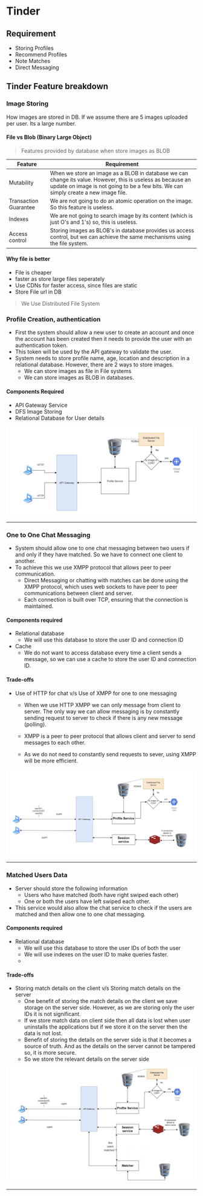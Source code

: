 # Tinder

## Requirement

- Storing Profiles
- Recommend Profiles
- Note Matches
- Direct Messaging


## Tinder Feature breakdown

### Image Storing

How images are stored in DB. If we assume there are 5 images uploaded per user. Its a large number.

#### File vs Blob (Binary Large Object)

 > Features provided by database when store images as BLOB

| Feature | Requirement | 
| ------- | ----------- |
| Mutability |  When we store an image as a BLOB in database we can change its value. However, this is useless as because an update on image is not going to be a few bits. We can simply create a new image file. |
| Transaction Guarantee | We are not going to do an atomic operation on the image. So this feature is useless. | 
| Indexes | We are not going to search image by its content (which is just O's and 1's) so, this is useless. | 
| Access control | Storing images as BLOB's in database provides us access control, but we can achieve the same mechanisms using the file system. |


#### Why file is better
- File is cheaper
- faster as store large files seperately
- Use CDNs for faster access, since files are static
- Store File url in DB
> We Use Distributed File System


### Profile Creation, authentication

- First the system should allow a new user to create an account and once the account has been created then it needs to provide the user with an authentication token. 
- This token will be used by the API gateway to validate the user.
- System needs to store profile name, age, location and description in a relational database. However, there are 2 ways to store images.
  - We can store images as file in File systems
  - We can store images as BLOB in databases.

#### Components Required

- API Gateway Service
- DFS Image Storing
- Relational Database for User details

![Alt text](./../../diagrams/tinder-1.png)

---

### One to One Chat Messaging

- System should allow one to one chat messaging between two users if and only if they have matched. So we have to connect one client to another.
- To achieve this we use XMPP protocol that allows peer to peer communication.
  - Direct Messaging or chatting with matches can be done using the XMPP protocol, which uses web sockets to have peer to peer communications between client and server. 
  - Each connection is built over TCP, ensuring that the connection is maintained. 

#### Components required
- Relational database
  - We will use this database to store the user ID and connection ID
- Cache
  - We do not want to access database every time a client sends a message, so we can use a cache to store the user ID and connection ID.

#### Trade-offs

- Use of HTTP for chat v/s Use of XMPP for one to one messaging

  - When we use HTTP XMPP we can only message from client to server. The only way we can allow messaging is by constantly sending request to server to check if there is any new message (polling).

  - XMPP is a peer to peer protocol that allows client and server to send messages to each other.

  - As we do not need to constantly send requests to sever, using XMPP will be more efficient.



![Alt text](./../../diagrams/tinder-2.png)

---

### Matched Users Data

- Server should store the following information
  - Users who have matched (both have right swiped each other)
  - One or both the users have left swiped each other.
- This service would also allow the chat service to check if the users are matched and then allow one to one chat messaging.


#### Components required
- Relational database
  - We will use this database to store the user IDs of both the user
  - We will use indexes on the user ID to make queries faster.
  - 
#### Trade-offs
- Storing match details on the client v/s Storing match details on the server
  - One benefit of storing the match details on the client we save storage on the server side.
  However, as we are storing only the user IDs it is not significant.
  - If we store match data on client side then all data is lost when user uninstalls the applications but if we store it on the server then the data is not lost.
  - Benefit of storing the details on the server side is that it becomes a source of truth. And as the details on the server cannot be tampered so, it is more secure.
  - So we store the relevant details on the server side



![Alt text](./../../diagrams/tinder-3.png)

----